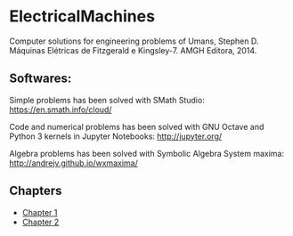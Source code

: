 # ElectricalMachines
Computer solutions for engineering problems of Umans, Stephen D. Máquinas Elétricas de Fitzgerald e Kingsley-7. AMGH Editora, 2014.

## Softwares:
Simple problems has been solved with SMath Studio: https://en.smath.info/cloud/

Code and numerical problems has been solved with GNU Octave and Python 3 kernels 
in Jupyter Notebooks: http://jupyter.org/

Algebra problems has been solved with Symbolic Algebra System maxima: 
http://andrejv.github.io/wxmaxima/

## Chapters
*  [Chapter 1](chapter_1/chapter_1.md)
*  [Chapter 2](chapter_2/chapter_2.md)
